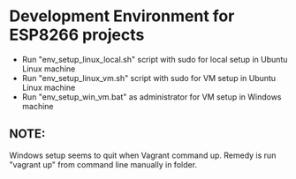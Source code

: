 # Development Environment for ESP8266 projects
* Run "env_setup_linux_local.sh" script with sudo for local setup in Ubuntu Linux machine
* Run "env_setup_linux_vm.sh" script with sudo for VM setup in Ubuntu Linux machine
* Run "env_setup_win_vm.bat" as administrator for VM setup in Windows machine

## NOTE:
Windows setup seems to quit when Vagrant command up. Remedy is run "vagrant up" from command line manually in folder.